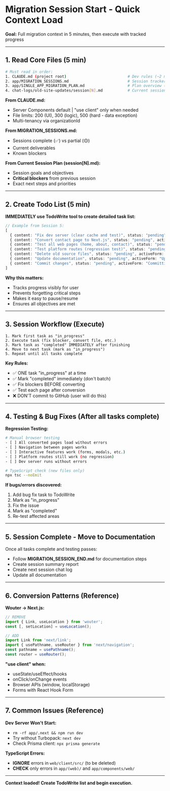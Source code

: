 # Migration Session Start - Quick Context Load

**Goal:** Full migration context in 5 minutes, then execute with tracked progress

---

## 1. Read Core Files (5 min)

```bash
# Must read in order:
1. CLAUDE.md (project root)                           # Dev rules (~2 min)
2. app/MIGRATION_SESSIONS.md                          # Session tracker (~2 min)
3. app/SINGLE_APP_MIGRATION_PLAN.md                   # Plan overview (~2 min)
4. chat-logs/old-site-updates/session[N].md           # Current session plan (~1 min)
```

**From CLAUDE.md:**
- Server Components default | "use client" only when needed
- File limits: 200 (UI), 300 (logic), 500 (hard - data exception)
- Multi-tenancy via organizationId

**From MIGRATION_SESSIONS.md:**
- Sessions complete (✅) vs partial (🟡)
- Current deliverables
- Known blockers

**From Current Session Plan (session[N].md):**
- Session goals and objectives
- **Critical blockers** from previous session
- Exact next steps and priorities

---

## 2. Create Todo List (5 min)

**IMMEDIATELY use TodoWrite tool to create detailed task list:**

```typescript
// Example from Session 5:
[
  { content: "Fix dev server (clear cache and test)", status: "pending", activeForm: "Fixing dev server" },
  { content: "Convert contact page to Next.js", status: "pending", activeForm: "Converting contact page" },
  { content: "Test all web pages (home, about, contact)", status: "pending", activeForm: "Testing all web pages" },
  { content: "Test platform routes (regression test)", status: "pending", activeForm: "Testing platform routes" },
  { content: "Delete old source files", status: "pending", activeForm: "Deleting old source files" },
  { content: "Update documentation", status: "pending", activeForm: "Updating documentation" },
  { content: "Commit changes", status: "pending", activeForm: "Committing changes" }
]
```

**Why this matters:**
- Tracks progress visibly for user
- Prevents forgetting critical steps
- Makes it easy to pause/resume
- Ensures all objectives are met

---

## 3. Session Workflow (Execute)

```
1. Mark first task as "in_progress"
2. Execute task (fix blocker, convert file, etc.)
3. Mark task as "completed" IMMEDIATELY after finishing
4. Move to next task (mark as "in_progress")
5. Repeat until all tasks complete
```

**Key Rules:**
- ✅ ONE task "in_progress" at a time
- ✅ Mark "completed" immediately (don't batch)
- ✅ Fix blockers BEFORE converting
- ✅ Test each page after conversion
- ❌ DON'T commit to GitHub (user will do this)

---

## 4. Testing & Bug Fixes (After all tasks complete)

**Regression Testing:**
```bash
# Manual browser testing
- [ ] All converted pages load without errors
- [ ] Navigation between pages works
- [ ] Interactive features work (forms, modals, etc.)
- [ ] Platform routes still work (no regression)
- [ ] Dev server runs without errors

# TypeScript check (new files only)
npx tsc --noEmit
```

**If bugs/errors discovered:**
1. Add bug fix task to TodoWrite
2. Mark as "in_progress"
3. Fix the issue
4. Mark as "completed"
5. Re-test affected areas

---

## 5. Session Complete - Move to Documentation

Once all tasks complete and testing passes:
- Follow **MIGRATION_SESSION_END.md** for documentation steps
- Create session summary report
- Create next session chat log
- Update all documentation

---

## 6. Conversion Patterns (Reference)

**Wouter → Next.js:**
```typescript
// REMOVE
import { Link, useLocation } from 'wouter';
const [, setLocation] = useLocation();

// ADD
import Link from 'next/link';
import { usePathname, useRouter } from 'next/navigation';
const pathname = usePathname();
const router = useRouter();
```

**"use client" when:**
- useState/useEffect/hooks
- onClick/onChange events
- Browser APIs (window, localStorage)
- Forms with React Hook Form

---

## 7. Common Issues (Reference)

**Dev Server Won't Start:**
- `rm -rf app/.next && npm run dev`
- Try without Turbopack: `next dev`
- Check Prisma client: `npx prisma generate`

**TypeScript Errors:**
- **IGNORE** errors in `web/client/src/` (to be deleted)
- **CHECK** only errors in `app/(web)/` and `app/components/web/`

---

**Context loaded! Create TodoWrite list and begin execution.**